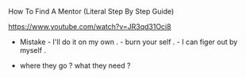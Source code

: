 
How To Find A Mentor (Literal Step By Step Guide)

https://www.youtube.com/watch?v=JR3qd31Oci8 

- Mistake - I'll do it on my own .    - burn your self . -  I can figer out by myself .



- where they go ? what they need ? 

